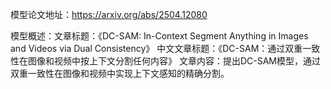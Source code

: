 模型论文地址：https://arxiv.org/abs/2504.12080

模型概述：文章标题：《DC-SAM: In-Context Segment Anything in Images and Videos via Dual Consistency》
中文文章标题：《DC-SAM：通过双重一致性在图像和视频中按上下文分割任何内容》
文章内容：提出DC-SAM模型，通过双重一致性在图像和视频中实现上下文感知的精确分割。
